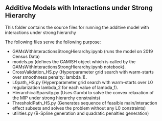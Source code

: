 ## Additive Models with Interactions under Strong Hierarchy

This folder contains the source files for running the additive model with interactions under strong hierarchy

The following files serve the following purpose:
- GAMsWithInteractionsStrongHierarchy.ipynb (runs the model on 2019 Census Data)
- models.py (defines the GAMISH object which is called by the GAMsWithInteractionsStrongHierarchy.ipynb notebook). 
- CrossValidation_HS.py (Hyperparameter grid search with warm-starts over smoothness penalty: lambda_1). 
- L0path_HS.py (Hyperparameter grid search with warm-starts over L0 regularization lambda_2 for each value of lambda_1).
- HierarchicalSparsity.py (Uses Gurobi to solve the convex relaxation of the MIP under strong hierarchy constraints)
- ThresholdPath_HS.py (Generates sequence of feasible main/interaction effect subsets and solves the problem without any L0 constraints)
- utilities.py (B-Spline generation and quadratic penalties generation)
